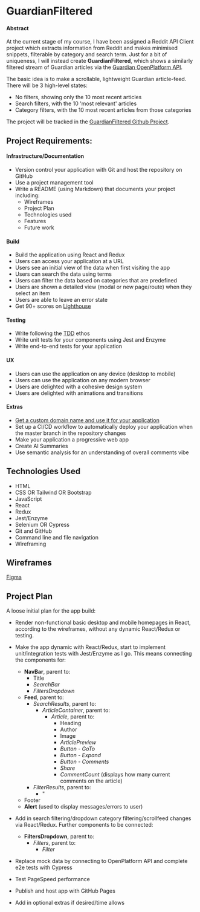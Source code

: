 # GuardianFiltered
#### Abstract
At the current stage of my course, I have been assigned a Reddit API Client project which extracts information from Reddit and makes minimised snippets, filterable by category and search term. Just for a bit of uniqueness, I will instead create **GuardianFiltered**, which shows a similarly filtered stream of Guardian articles via the [Guardian OpenPlatform API](https://open-platform.theguardian.com/). 

The basic idea is to make a scrollable, lightweight Guardian article-feed. There will be 3 high-level states:

 - No filters, showing only the 10 most recent articles
 - Search filters, with the 10 'most relevant' articles
 - Category filters, with the 10 most recent articles from those categories

The project will be tracked in the [GuardianFiltered Github Project](https://github.com/users/njsaunders97/projects/1).

## Project Requirements:
#### Infrastructure/Documentation
-   Version control your application with Git and host the repository on GitHub
- Use a project management tool
- Write a README (using Markdown) that documents your project including:
    -   Wireframes
	-   Project Plan
    -   Technologies used
    -   Features
    -   Future work
#### Build
-   Build the application using React and Redux
-   Users can access your application at a URL
-   Users see an initial view of the data when first visiting the app
-   Users can search the data using terms
-   Users can filter the data based on categories that are predefined
-   Users are shown a detailed view (modal or new page/route) when they select an item
-   Users are able to leave an error state
-   Get 90+ scores on  [Lighthouse](https://web.dev/measure/)
#### Testing
-   Write following the [TDD](https://en.wikipedia.org/wiki/Test-driven_development#:~:text=Test-driven%20development%20%28TDD%29,with%20another%20new%20test%20case.) ethos
-   Write unit tests for your components using Jest and Enzyme
-   Write end-to-end tests for your application
#### UX
-   Users can use the application on any device (desktop to mobile) 
-   Users can use the application on any modern browser
-   Users are delighted with a cohesive design system
-   Users are delighted with animations and transitions
#### Extras
-   [Get a custom domain name and use it for your application](https://www.codecademy.com/courses/make-a-website/lessons/setting-up-your-domain/)
-   Set up a CI/CD workflow to automatically deploy your application when the master branch in the repository changes
-   Make your application a progressive web app
-   Create AI Summaries
-   Use semantic analysis for an understanding of overall comments vibe

## Technologies Used
-   HTML
-   CSS OR Tailwind OR Bootstrap
-   JavaScript
-   React
-   Redux
-   Jest/Enzyme
-   Selenium OR Cypress
-   Git and GitHub
-   Command line and file navigation
-   Wireframing

## Wireframes

[Figma](https://www.figma.com/board/OY5t1bqB4CMDfPDczimGoY/GuardianFiltered?node-id=0-1&node-type=canvas&t=4rabiDCI37lRVq35-0)

## Project Plan
A loose initial plan for the app build:

 - Render non-functional basic desktop and mobile homepages in React, according to the wireframes, without any dynamic React/Redux or testing.
 - Make the app dynamic with React/Redux, start to implement unit/integration tests with Jest/Enzyme as I go. This means connecting the components for:
	 - **NavBar**, parent to:
		 - Title
		 - *SearchBar*
		 - *FiltersDropdown*
	- **Feed**, parent to: 
		- *SearchResults*, parent to:
			- *ArticleContainer*, parent to:
				- *Article*, parent to:
					- Heading
					- Author
					- Image
					- *ArticlePreview*
					- *Button - GoTo*
					- *Button - Expand*
					- *Button - Comments*
					- *Share*
					- *CommentCount* (displays how many current comments on the article)
		- *FilterResults*, parent to: 
			- "	
	- Footer
	- **Alert** (used to display messages/errors to user)
	
 - Add in search filtering/dropdown category filtering/scrollfeed changes via React/Redux. Further components to be connected:
	- **FiltersDropdown**, parent to:
		- *Filters*, parent to:
			- *Filter*
- Replace mock data by connecting to OpenPlatform API and complete e2e tests with Cypress
- Test PageSpeed performance
- Publish and host app with GitHub Pages
- Add in optional extras if desired/time allows

